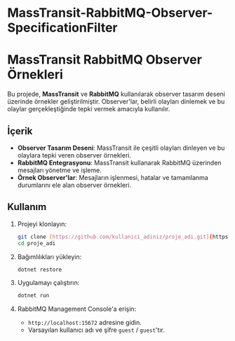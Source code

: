 # MassTransit-RabbitMQ-Observer-SpecificationFilter



# MassTransit RabbitMQ Observer Örnekleri

Bu projede, **MassTransit** ve **RabbitMQ** kullanılarak observer tasarım deseni üzerinde örnekler geliştirilmiştir. Observer'lar, belirli olayları dinlemek ve bu olaylar gerçekleştiğinde tepki vermek amacıyla kullanılır.

## İçerik

- **Observer Tasarım Deseni**: MassTransit ile çeşitli olayları dinleyen ve bu olaylara tepki veren observer örnekleri.
- **RabbitMQ Entegrasyonu**: MassTransit kullanarak RabbitMQ üzerinden mesajları yönetme ve işleme.
- **Örnek Observer'lar**: Mesajların işlenmesi, hatalar ve tamamlanma durumlarını ele alan observer örnekleri.

## Kullanım

1. Projeyi klonlayın:
    ```bash
    git clone [https://github.com/kullanici_adiniz/proje_adi.git](https://github.com/yilmazolmez/MassTransit-RabbitMQ-Observer-SpecificationFilter.git)
    cd proje_adi
    ```

2. Bağımlılıkları yükleyin:
    ```bash
    dotnet restore
    ```

3. Uygulamayı çalıştırın:
    ```bash
    dotnet run
    ```

4. RabbitMQ Management Console'a erişin:
    - `http://localhost:15672` adresine gidin.
    - Varsayılan kullanıcı adı ve şifre `guest` / `guest`'tır.

